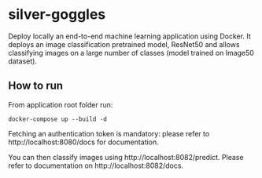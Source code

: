 # silver-goggles
Deploy locally an end-to-end machine learning application using Docker. It deploys an image classification pretrained model, ResNet50 and allows classifying images on a large number of classes (model trained on Image50 dataset).

## How to run
From application root folder run: 
```
docker-compose up --build -d
```

Fetching an authentication token is mandatory: please refer to http://localhost:8080/docs for documentation.

You can then classify images using http://localhost:8082/predict. Please refer to documentation on http://localhost:8082/docs.
